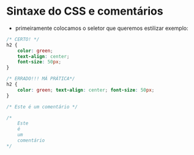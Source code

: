 # Sintaxe do CSS e comentários
- primeiramente colocamos o seletor que queremos estilizar
exemplo:
~~~css
/* CERTO! */
h2 {
    color: green;
    text-align: center;
    font-size: 50px;
}

/* ERRADO!!! MÁ PRÁTICA*/
h2 {
    color: green; text-align: center; font-size: 50px;
}

/* Este é um comentário */

/* 
    Este
    é 
    um 
    comentário
*/

~~~